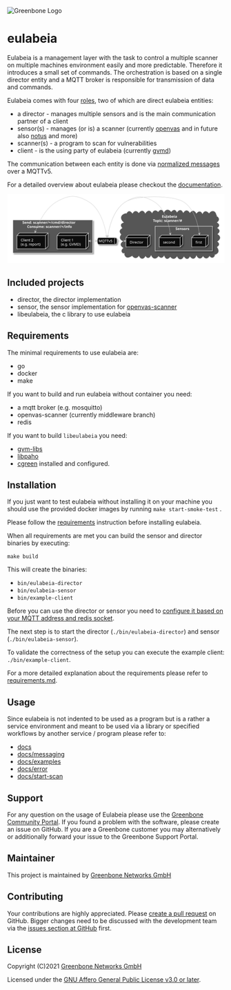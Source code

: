 ![Greenbone Logo](https://www.greenbone.net/wp-content/uploads/gb_logo_resilience_horizontal.png)

# eulabeia

Eulabeia is a management layer with the task to control a multiple scanner on multiple machines environment easily and more predictable. Therefore it introduces a small set of commands. The orchestration is based on a single director entity and a MQTT broker is responsible for transmission of data and commands.

Eulabeia comes with four [roles](docs/roles/roles-and-relationship.md), two of which are direct eulabeia entities:

- a director - manages multiple sensors and is the main communication partner of a client
- sensor(s) - manages (or is) a scanner (currently [openvas](https://github.com/greenbone/openvas-scanner) and in future also [notus](https://github.com/greenbone/notus-scanner) and more)
- scanner(s) - a program to scan for vulnerabilities
- client - is the using party of eulabeia (currently [gvmd](https://github.com/greenbone/gvmd))

The communication between each entity is done via [normalized messages](docs/messaging.md) over a MQTTv5.

For a detailed overview about eulabeia please checkout the [documentation](docs/README.md).

![overview participants](./docs/roles/relationship.svg)

## Included projects

- director, the director implementation
- sensor, the sensor implementation for [openvas-scanner](https://github.com/greenbone/openvas-scanner/)
- libeulabeia, the c library to use eulabeia

## Requirements

The minimal requirements to use eulabeia are:
- go
- docker
- make

If you want to build and run eulabeia without container you need:

- a mqtt broker (e.g. mosquitto)
- openvas-scanner (currently middleware branch)
- redis

If you want to build `libeulabeia` you need:

- [gvm-libs](https://github.com/greenbone/gvm-libs)
- [libpaho](https://www.eclipse.org/paho/files/mqttdoc/MQTTClient/html/index.html)
- [cgreen](https://cgreen-devs.github.io/)
installed and configured.

## Installation

If you just want to test eulabeia without installing it on your machine you should use the provided docker images by running `make start-smoke-test` .

Please follow the [requirements](docs/requirements.md) instruction before installing eulabeia.

When all requirements are met you can build the sensor and director binaries by executing:

```
make build
```

This will create the binaries:
- `bin/eulabeia-director`
- `bin/eulabeia-sensor`
- `bin/example-client`

Before you can use the director or sensor you need to [configure it based on your MQTT address and redis socket](docs/requirements.md#director-1).

The next step is to start the director (`./bin/eulabeia-director`) and sensor (`./bin/eulabeia-sensor`).

To validate the correctness of the setup you can execute the example client: `./bin/example-client`.

For a more detailed explanation about the requirements please refer to [requirements.md](docs/requirements.md).

## Usage

Since eulabeia is not indented to be used as a program but is a rather a service environment and meant to be used via a library or specified workflows by another service / program please refer to:

- [docs](./docs/README.md)
- [docs/messaging](./docs/messaging.md)
- [docs/examples](./docs/message_examples.md)
- [docs/error](./docs/error-handling.md)
- [docs/start-scan](./docs/sequences/start_scan.md)

## Support

For any question on the usage of Eulabeia please use the
[Greenbone Community Portal]. If you found a problem with the software, please
create an issue on GitHub. If you are a Greenbone customer you may alternatively
or additionally forward your issue to the Greenbone Support Portal.

## Maintainer

This project is maintained by [Greenbone Networks GmbH][Greenbone Networks]

## Contributing

Your contributions are highly appreciated. Please
[create a pull request](https://github.com/greenbone/eulabeia/pulls)
on GitHub. Bigger changes need to be discussed with the development team via the
[issues section at GitHub](https://github.com/greenbone/eulabeia/issues)
first.

## License

Copyright (C)2021 [Greenbone Networks GmbH][Greenbone Networks]

Licensed under the [GNU Affero General Public License v3.0 or later](LICENSE).

[Greenbone Networks]: https://www.greenbone.net/
[Greenbone Community Portal]: https://community.greenbone.net/

<!---
After making yourself familiar with

- [coding-style](./docs/coding-style.md)
- [testing](./docs/testing.md)
- [commit-structure](./docs/commits.md)

please create a pull request.
--->

